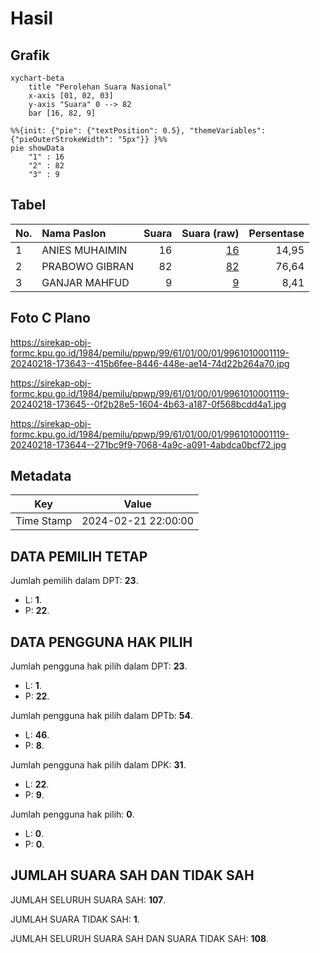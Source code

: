 # Hasil

## Grafik

```mermaid
xychart-beta
    title "Perolehan Suara Nasional"
    x-axis [01, 02, 03]
    y-axis "Suara" 0 --> 82
    bar [16, 82, 9]
```

```mermaid
%%{init: {"pie": {"textPosition": 0.5}, "themeVariables": {"pieOuterStrokeWidth": "5px"}} }%%
pie showData
    "1" : 16
    "2" : 82
    "3" : 9
```

## Tabel

| No. | Nama Paslon    | Suara | Suara (raw) | Persentase |
|:--- |:-------------- | -----:| -----------:| ----------:|
| 1   | ANIES MUHAIMIN | 16    | [16][p-1]   | 14,95      |
| 2   | PRABOWO GIBRAN | 82    | [82][p-2]   | 76,64      |
| 3   | GANJAR MAHFUD  | 9     | [9][p-3]    | 8,41       |


[p-1]: https://github.com/gigit-pemilu/pemilu-2024/blob/main/pilpres/hitung-suara/sub/99-luar-negeri/sub/61-kota-kinabalu-malaysia/sub/01-kota-kinabalu-malaysia/sub/0001-kota-kinabalu-malaysia/sub/119-ksk-108/sub/paslon-1.txt
[p-2]: https://github.com/gigit-pemilu/pemilu-2024/blob/main/pilpres/hitung-suara/sub/99-luar-negeri/sub/61-kota-kinabalu-malaysia/sub/01-kota-kinabalu-malaysia/sub/0001-kota-kinabalu-malaysia/sub/119-ksk-108/sub/paslon-2.txt
[p-3]: https://github.com/gigit-pemilu/pemilu-2024/blob/main/pilpres/hitung-suara/sub/99-luar-negeri/sub/61-kota-kinabalu-malaysia/sub/01-kota-kinabalu-malaysia/sub/0001-kota-kinabalu-malaysia/sub/119-ksk-108/sub/paslon-3.txt

## Foto C Plano

https://sirekap-obj-formc.kpu.go.id/1984/pemilu/ppwp/99/61/01/00/01/9961010001119-20240218-173643--415b6fee-8446-448e-ae14-74d22b264a70.jpg

https://sirekap-obj-formc.kpu.go.id/1984/pemilu/ppwp/99/61/01/00/01/9961010001119-20240218-173645--0f2b28e5-1604-4b63-a187-0f568bcdd4a1.jpg

https://sirekap-obj-formc.kpu.go.id/1984/pemilu/ppwp/99/61/01/00/01/9961010001119-20240218-173644--271bc9f9-7068-4a9c-a091-4abdca0bcf72.jpg


## Metadata

| Key        | Value               |
| ---------- | ------------------- |
| Time Stamp | 2024-02-21 22:00:00 |


## DATA PEMILIH TETAP

Jumlah pemilih dalam DPT: **23**.
 * L: **1**.
 * P: **22**.

## DATA PENGGUNA HAK PILIH

Jumlah pengguna hak pilih dalam DPT: **23**.
 * L: **1**.
 * P: **22**.

Jumlah pengguna hak pilih dalam DPTb: **54**.
 * L: **46**.
 * P: **8**.

Jumlah pengguna hak pilih dalam DPK: **31**.
 * L: **22**.
 * P: **9**.

Jumlah pengguna hak pilih: **0**.
 * L: **0**.
 * P: **0**.

## JUMLAH SUARA SAH DAN TIDAK SAH

JUMLAH SELURUH SUARA SAH: **107**.

JUMLAH SUARA TIDAK SAH: **1**.

JUMLAH SELURUH SUARA SAH DAN SUARA TIDAK SAH: **108**.


